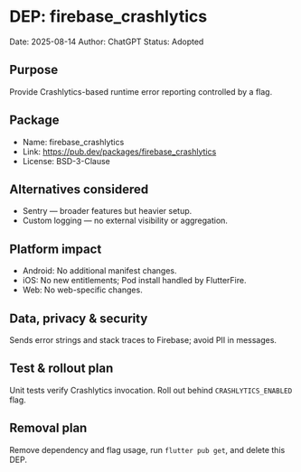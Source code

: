 # DEP: firebase_crashlytics
Date: 2025-08-14
Author: ChatGPT
Status: Adopted

## Purpose
Provide Crashlytics-based runtime error reporting controlled by a flag.

## Package
- Name: firebase_crashlytics
- Link: https://pub.dev/packages/firebase_crashlytics
- License: BSD-3-Clause

## Alternatives considered
- Sentry — broader features but heavier setup.
- Custom logging — no external visibility or aggregation.

## Platform impact
- Android: No additional manifest changes.
- iOS: No new entitlements; Pod install handled by FlutterFire.
- Web: No web-specific changes.

## Data, privacy & security
Sends error strings and stack traces to Firebase; avoid PII in messages.

## Test & rollout plan
Unit tests verify Crashlytics invocation. Roll out behind
`CRASHLYTICS_ENABLED` flag.

## Removal plan
Remove dependency and flag usage, run `flutter pub get`, and delete this DEP.
